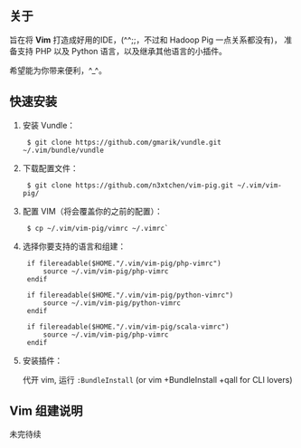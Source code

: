 ## 关于
旨在将 **Vim** 打造成好用的IDE，(^^;;，不过和 Hadoop Pig 一点关系都没有)，
准备支持 PHP 以及 Python 语言，以及继承其他语言的小插件。

希望能为你带来便利，^_^。

## 快速安装

1. 安装 Vundle：

        $ git clone https://github.com/gmarik/vundle.git ~/.vim/bundle/vundle

2. 下载配置文件：

        $ git clone https://github.com/n3xtchen/vim-pig.git ~/.vim/vim-pig/

3. 配置 VIM（将会覆盖你的之前的配置）：

        $ cp ~/.vim/vim-pig/vimrc ~/.vimrc`

4. 选择你要支持的语言和组建：

        if filereadable($HOME."/.vim/vim-pig/php-vimrc")
            source ~/.vim/vim-pig/php-vimrc
        endif

        if filereadable($HOME."/.vim/vim-pig/python-vimrc")
            source ~/.vim/vim-pig/python-vimrc
        endif

        if filereadable($HOME."/.vim/vim-pig/scala-vimrc")
            source ~/.vim/vim-pig/php-vimrc
        endif

5. 安装插件：

    代开 vim, 运行 `:BundleInstall` (or vim +BundleInstall +qall for CLI lovers)

## Vim 组建说明

未完待续
